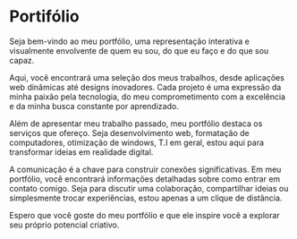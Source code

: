 <h1>Portifólio</h1>

<p>Seja bem-vindo ao meu portfólio, uma representação interativa e visualmente envolvente de quem eu sou, do que eu faço e do que sou capaz.

Aqui, você encontrará uma seleção dos meus trabalhos, desde aplicações web dinâmicas até designs inovadores. Cada projeto é uma expressão da minha paixão pela tecnologia, do meu comprometimento com a excelência e da minha busca constante por aprendizado.

Além de apresentar meu trabalho passado, meu portfólio destaca os serviços que ofereço. Seja desenvolvimento web, formatação de computadores, otimização de windows, T.I em geral, estou aqui para transformar ideias em realidade digital.

A comunicação é a chave para construir conexões significativas. Em meu portfólio, você encontrará informações detalhadas sobre como entrar em contato comigo. Seja para discutir uma colaboração, compartilhar ideias ou simplesmente trocar experiências, estou apenas a um clique de distância.

Espero que você goste do meu portfólio e que ele inspire você a explorar seu próprio potencial criativo.</p>
